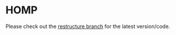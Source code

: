 # HOMP

Please check out the [restructure branch](https://github.com/SchiavoAnto/homp-ultimate/tree/restructure) for the latest version/code.
